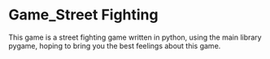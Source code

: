 # Game_Street Fighting
This game is a street fighting game written in python, using the main library pygame, hoping to bring you the best feelings about this game.
